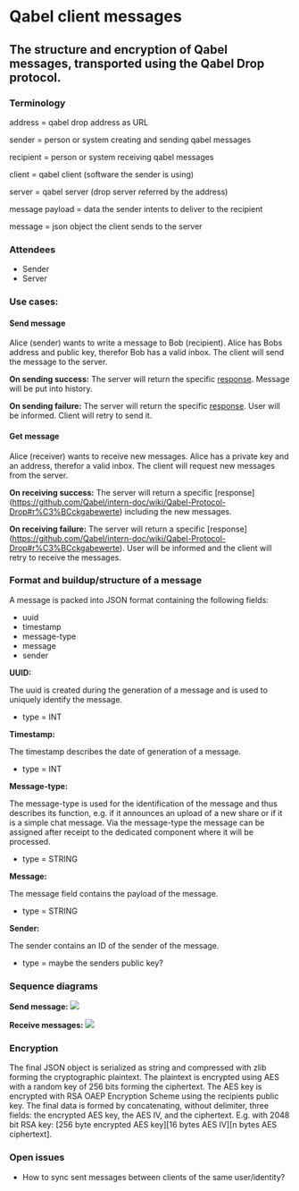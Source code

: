 # Qabel client messages
## The structure and encryption of Qabel messages, transported using the Qabel Drop protocol.

### Terminology ###

address = qabel drop address as URL

sender 	= person or system creating and sending qabel messages

recipient = person or system receiving qabel messages

client	= qabel client (software the sender is using)

server 	= qabel server (drop server referred by the address)

message payload = data the sender intents to deliver to the recipient

message = json object the client sends to the server


### Attendees ###

* Sender
* Server

### Use cases:

#### Send message ####
Alice (sender) wants to write a message to Bob (recipient). Alice has Bobs address and public key, therefor Bob has a valid inbox.
The client will send the message to the server.

**On sending success:**
The server will return the specific [response](https://github.com/Qabel/intern-doc/wiki/Qabel-Protocol-Drop#r%C3%BCckgabewerte).
Message will be put into history.

**On sending failure:**
The server will return the specific [response](https://github.com/Qabel/intern-doc/wiki/Qabel-Protocol-Drop#r%C3%BCckgabewerte).
User will be informed. Client will retry to send it.

#### Get message ####
Alice (receiver) wants to receive new messages. Alice has a private key and an address, therefor a valid inbox.
The client will request new messages from the server.

**On receiving success:**
The server will return a specific [response] (https://github.com/Qabel/intern-doc/wiki/Qabel-Protocol-Drop#r%C3%BCckgabewerte) including the new messages.

**On receiving failure:**
The server will return a specific [response] (https://github.com/Qabel/intern-doc/wiki/Qabel-Protocol-Drop#r%C3%BCckgabewerte).
User will be informed and the client will retry to receive the messages.

### Format and buildup/structure of a message ###
A message is packed into JSON format containing the following fields:
* uuid
* timestamp
* message-type
* message
* sender

**UUID:**

The uuid is created during the generation of a message and is used to uniquely identify the message.
* type = INT

**Timestamp:**

The timestamp describes the date of generation of a message.
* type = INT

**Message-type:**

The message-type is used for the identification of the message and thus describes its function, e.g. if it announces an upload of a new share or if it is a simple chat message. Via the message-type the message can be assigned after receipt to the dedicated component where it will be processed.
* type = STRING

**Message:**

The message field contains the payload of the message.
* type = STRING

**Sender:**

The sender contains an ID of the sender of the message.
* type = maybe the senders public key?

### Sequence diagrams ###

**Send message:**
![](https://github.com/Qabel/intern-doc/wiki/images/sequence_diagram_qabel_messages_send.png)

**Receive messages:**
![](https://github.com/Qabel/intern-doc/wiki/images/sequence_diagram_qabel_messages_receive.png)

### Encryption ###

The final JSON object is serialized as string and compressed with zlib forming the cryptographic plaintext.
The plaintext is encrypted using AES with a random key of 256 bits forming the ciphertext.
The AES key is encrypted with RSA OAEP Encryption Scheme using the recipients public key.
The final data is formed by concatenating, without delimiter, three fields: the encrypted AES key, the AES IV, and the ciphertext. E.g. with 2048 bit RSA key: [256 byte encrypted AES key][16 bytes AES IV][n bytes AES ciphertext].

### Open issues ###

* How to sync sent messages between clients of the same user/identity?
